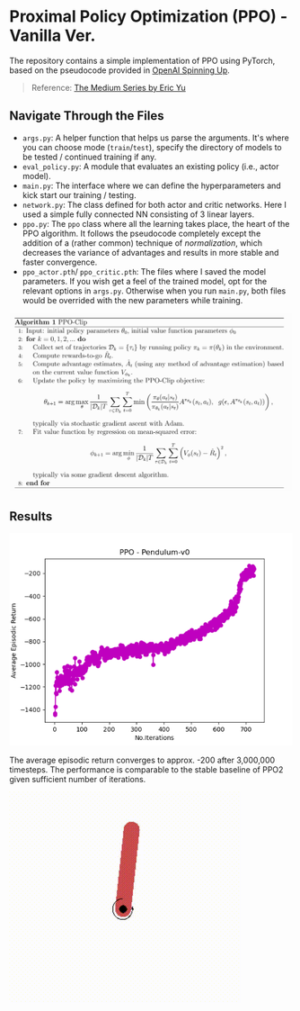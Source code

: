 # Proximal Policy Optimization (PPO) - Vanilla Ver.

The repository contains a simple implementation of PPO using PyTorch, based on the pseudocode provided in [OpenAI Spinning Up](https://spinningup.openai.com/en/latest/algorithms/ppo.html).

> Reference: [The Medium Series by Eric Yu](https://medium.com/analytics-vidhya/coding-ppo-from-scratch-with-pytorch-part-1-4-613dfc1b14c8)

## Navigate Through the Files

- `args.py`:  A helper function that helps us parse the arguments. It's where you can choose mode (`train`/`test`), specify the directory of models to be tested / continued training if any. 
- `eval_policy.py`: A module that evaluates an existing policy (i.e., actor model).
- `main.py`:  The interface where we can define the hyperparameters and kick start our training / testing.
- `network.py`: The class defined for both actor and critic networks. Here I used a simple fully connected NN consisting of 3 linear layers.
- `ppo.py`:  The `ppo` class where all the learning takes place, the heart of the PPO algorithm. It follows the pseudocode completely except the addition of a (rather common) technique of *normalization*, which decreases the variance of advantages and results in more stable and faster convergence.
- `ppo_actor.pth`/ `ppo_critic.pth`: The files where I saved the model parameters. If you wish get a feel of the trained model, opt for the relevant options in `args.py`. Otherwise when you run `main.py`, both files would be overrided with the new parameters while training.

![](/assets/pseudocode.png)

## Results

![](/assets/train.png)

The average episodic return converges to approx. -200 after 3,000,000 timesteps. The performance is comparable to the stable baseline of PPO2 given sufficient number of iterations.

![Demo: RL Agent on Pendulum-v0 After Training](/assets/ppo_pendulum.gif)